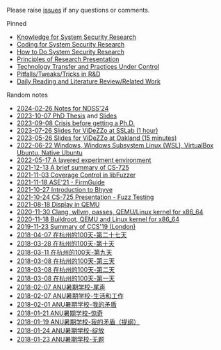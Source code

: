 Please raise [issues](https://github.com/cyruscyliu/cyruscyliu.github.io/issues)
if any questions or comments.

Pinned

+ [Knowledge for System Security Research](posts/2021-09-03-knowledge-for-research.md)
+ [Coding for System Security Research](posts/2021-09-03-Summary-Research-SE.md)
+ [How to Do System Security Research](posts/2021-09-07-Research-Philosophy.md)
+ [Principles of Research Presentation](posts/2021-08-27-Principle-of-Presentation.md)
+ [Technology Transfer and Practices Under Control](posts/2022-08-30-technology-transfer.md)
+ [Pitfalls/Tweaks/Tricks in R&D](posts/2023-08-15-dont-waste-time.md)
+ [Daily Reading and Literature Review/Related Work](posts/2023-10-11-literature-review.md)

Random notes

+ [2024-02-26 Notes for NDSS'24](posts/2024-02-26-ndss24.md)
+ [2023-10-07 PhD Thesis](posts/2023-10-07-phd-thesis.md) and [Slides](posts/PhD-Defense.pdf)
+ [2023-09-08 Crisis before getting a Ph.D.](posts/2023-09-08-crisis-before-getting-a-phd.md)
+ [2023-07-26 Slides for ViDeZZo at SSLab (1 hour)](posts/Talk-SSLab-20230726.public.pdf)
+ [2023-05-26 Slides for ViDeZZo at Oakland (15 minutes)](posts/2023-05-26-hexhive-videzzo-sp.pdf)
+ [2022-06-22 Windows, Windows Subsystem Linux (WSL), VirtualBox Ubuntu, Native Ubuntu](posts/2022-06-22-wsl-vm-native-machine.md)
+ [2022-05-17 A layered experiment environment](posts/2022-05-17-vm-docker-pythonenv.md)
+ [2021-12-13 A brief summary of CS-725](posts/2021-12-13-Summary-of-CS725.md)
+ [2021-11-03 Coverage Control in libFuzzer](posts/2021-11-02-libFuzzer-cov-control.md)
+ [2021-11-18 ASE'21 - FirmGuide](posts/2021-11-15-ase-firmguide.md)
+ [2021-10-27 Introduction to Bhyve](posts/2021-10-27-introduction-to-bhyve.md)
+ [2021-10-24 CS-725 Presentation - Fuzz Testing](posts/2021-10-22-fuzzing-presentation.md)
+ [2021-08-18 Display in QEMU](posts/2021-08-18-Display-in-QEMU.md)
+ [2020-11-30 Clang, wllvm, passes, QEMU/Linux kernel for x86_64](posts/2020-11-30-wllvm-clang-qemu-x86_64.md)
+ [2020-11-18 Buildroot, QEMU and Linux kernel for x86_64](posts/2020-11-18-buildroot-qemu-x86_64.md)
+ [2019-11-23 Summary of CCS'19 (London)](posts/2019-11-23-CCS-London-Summary.md)
+ [2018-04-07 在杭州的100天-第二十七天](posts/2018-04-07-在杭州的100天-第二十七天.md)
+ [2018-03-28 在杭州的100天-第十天](posts/2018-03-28-在杭州的100天-第十天.md)
+ [2018-03-11 在杭州的100天-第九天](posts/2018-03-11-在杭州的100天-第九天.md)
+ [2018-03-08 在杭州的100天-第三天](posts/2018-03-10-在杭州的100天-第三天.md)
+ [2018-03-08 在杭州的100天-第二天](posts/2018-03-08-在杭州的100天-第二天.md)
+ [2018-03-08 在杭州的100天-第一天](posts/2018-03-08-在杭州的100天-第一天.md)
+ [2018-02-07 ANU暑期学校-尾声](posts/2018-02-07-ANU暑期学校-尾声.md)
+ [2018-02-07 ANU暑期学校-生活和工作](posts/2018-02-07-ANU暑期学校-生活和工作.md)
+ [2018-02-01 ANU暑期学校-我的矛盾](posts/2018-02-01-ANU暑期学校-我的矛盾.md)
+ [2018-01-21 ANU暑期学校-惊奇](posts/2018-01-21-ANU暑期学校-惊奇.md)
+ [2018-01-19 ANU暑期学校-我的矛盾（提纲）](posts/2018-01-19-ANU暑期学校-我的矛盾（提纲）.md)
+ [2018-01-24 ANU暑期学校-绽放](posts/2018-01-24-ANU暑期学校-绽放.md)
+ [2018-01-23 ANU暑期学校-无题](posts/2018-01-23-ANU暑期学校-无题.md)
